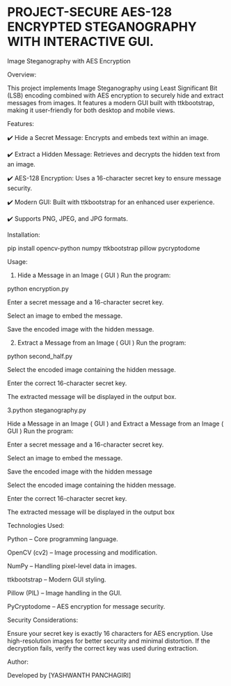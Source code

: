 # PROJECT-SECURE AES-128 ENCRYPTED STEGANOGRAPHY WITH INTERACTIVE GUI.


Image Steganography with AES Encryption

Overview:

This project implements Image Steganography using Least Significant Bit (LSB) encoding combined with AES encryption to securely hide and extract messages from images. It features a modern GUI built with ttkbootstrap, making it user-friendly for both desktop and mobile views.

Features:

✔️ Hide a Secret Message: Encrypts and embeds text within an image.

✔️ Extract a Hidden Message: Retrieves and decrypts the hidden text from an image.

✔️ AES-128 Encryption: Uses a 16-character secret key to ensure message security.

✔️ Modern GUI: Built with ttkbootstrap for an enhanced user experience.

✔️ Supports PNG, JPEG, and JPG formats.

Installation:

pip install opencv-python numpy ttkbootstrap pillow pycryptodome

Usage:

1. Hide a Message in an Image ( GUI )
Run the program:

python encryption.py

Enter a secret message and a 16-character secret key.

Select an image to embed the message.

Save the encoded image with the hidden message.

2. Extract a Message from an Image ( GUI )
Run the program:

python second_half.py

Select the encoded image containing the hidden message.

Enter the correct 16-character secret key.

The extracted message will be displayed in the output box.



3.python steganography.py

Hide a Message in an Image ( GUI )  and Extract a Message from an Image ( GUI ) 
Run the program:

Enter a secret message and a 16-character secret key.

Select an image to embed the message.

Save the encoded image with the hidden message

Select the encoded image containing the hidden message.

Enter the correct 16-character secret key.

The extracted message will be displayed in the output box


Technologies Used:

Python – Core programming language.

OpenCV (cv2) – Image processing and modification.

NumPy – Handling pixel-level data in images.

ttkbootstrap – Modern GUI styling.

Pillow (PIL) – Image handling in the GUI.

PyCryptodome – AES encryption for message security.

Security Considerations:

Ensure your secret key is exactly 16 characters for AES encryption.
Use high-resolution images for better security and minimal distortion.
If the decryption fails, verify the correct key was used during extraction.


Author: 

Developed by [YASHWANTH PANCHAGIRI]
